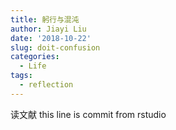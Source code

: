 ```yaml
---
title: 躬行与混沌
author: Jiayi Liu
date: '2018-10-22'
slug: doit-confusion
categories:
  - Life
tags:
  - reflection
---
```

读文献 
this line is commit from rstudio